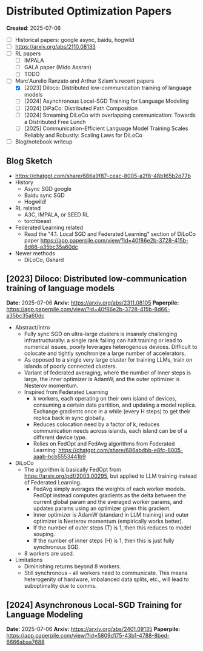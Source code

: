 # Distributed Optimization Papers

**Created**: 2025-07-06

- [ ] Historical papers: google async, baidu, hogwild
- [ ] <https://arxiv.org/abs/2110.08133>
- [ ] RL papers
  - [ ] IMPALA
  - [ ] GALA paper (Mido Assran)
  - [ ] TODO
- [ ] Marc'Aurelio Ranzato and Arthur Szlam's recent papers
  - [X] [2023] Diloco: Distributed low-communication training of language models
  - [ ] [2024] Asynchronous Local-SGD Training for Language Modeling
  - [ ] [2024] DiPaCo: Distributed Path Composition
  - [ ] [2024] Streaming DiLoCo with overlapping communication: Towards a Distributed Free Lunch
  - [ ] [2025] Communication-Efficient Language Model Training Scales Reliably and Robustly: Scaling Laws for DiLoCo
- [ ] Blog/notebook writeup

## Blog Sketch

- <https://chatgpt.com/share/686a9f87-ceac-8005-a2f8-48b165b2d77b>
- History
  - Async SGD google
  - Baidu sync SGD
  - Hogwild!
- RL related
  - A3C, IMPALA, or SEED RL
  - torchbeast
- Federated Learning related
  - Read the "4.1. Local SGD and Federated Learning" section of DiLoCo paper <https://app.paperpile.com/view/?id=40f86e2b-3728-415b-8d66-a35bc35a60dc>
- Newer methods
  - DiLoCo, Gshard

## [2023] Diloco: Distributed low-communication training of language models

**Date:** 2025-07-06
**Arxiv:** <https://arxiv.org/abs/2311.08105>
**Paperpile:** <https://app.paperpile.com/view/?id=40f86e2b-3728-415b-8d66-a35bc35a60dc>

- Abstract/Intro
  - Fully sync SGD on ultra-large clusters is insanely challenging infrastructurally: a single rank failing can halt training or lead to numerical issues, poorly leverages heterogenous devices. Difficult to colocate and tightly synchronize a large number of accelerators.
  - As opposed to a single very large cluster for training LLMs, train on islands of poorly connected clusters.
  - Variant of federated averaging, where the number of inner steps is large, the inner optimizer is AdamW, and the outer optimizer is Nesterov momentum.
  - Inspired from Federated Learning
    - k workers, each operating on their own island of devices, consuming a certain data partition, and updating a model replica. Exchange gradients once in a while (every H steps) to get their replica back in sync globally.
    - Reduces colocation need by a factor of k, reduces communication needs across islands, each island can be of a different device type.
    - Relies on FedOpt and FedAvg algorithms from Federated Learning: <https://chatgpt.com/share/686abdbb-e8fc-8005-aaab-bcb5553441b9>
- DiLoCo
  - The algorithm is basically FedOpt from <https://arxiv.org/pdf/2003.00295>, but applied to LLM training instead of Federated Learning.
    - FedAvg simply averages the weights of each worker models. FedOpt instead computes gradients as the delta between the current global param and the averaged worker params, and updates params using an optimizer given this gradient.
    - Inner optimizer is AdamW (standard in LLM training) and outer optimizer is Nesterov momentum (empirically works better).
    - If the number of outer steps (T) is 1, then this reduces to model souping.
    - If the number of inner steps (H) is 1, then this is just fully synchronous SGD.
  - 8 workers are used.
- Limitations
  - Diminishing returns beyond 8 workers.
  - Still synchronous - all workers need to communicate. This means heterogenity of hardware, imbalanced data splits, etc., will lead to suboptimality due to comms.

## [2024] Asynchronous Local-SGD Training for Language Modeling

**Date:** 2025-07-06
**Arxiv:** <https://arxiv.org/abs/2401.09135>
**Paperpile:** <https://app.paperpile.com/view/?id=5809d175-43b1-4788-8bed-6666abaa7688>
